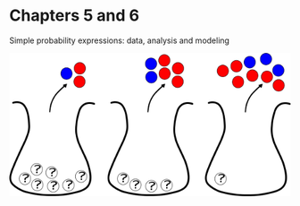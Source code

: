 # Chapters 5 and 6

Simple probability expressions: data, analysis and modeling

![urns.png](https://github.com/mic-he/ProbExp-PhD/blob/master/chapter5-6/urns.png)
